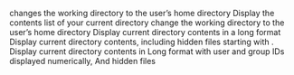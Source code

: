 changes the working directory to the user’s home directory
Display the contents list of your current directory
change the working directory to the user’s home directory
Display current directory contents in a long format
Display current directory contents, including hidden files starting with .
Display current directory contents in Long format with user and group IDs displayed numerically, And hidden files
